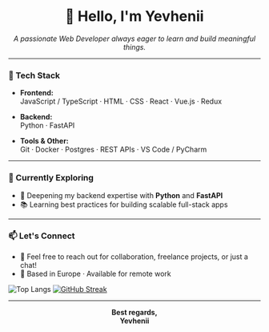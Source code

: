 <h1 align="center">👋 Hello, I'm Yevhenii</h1>

<p align="center">
  <em>A passionate Web Developer always eager to learn and build meaningful things.</em>
</p>

---

### 🧠 Tech Stack

- **Frontend:**  
  JavaScript / TypeScript · HTML · CSS · React · Vue.js · Redux

- **Backend:**  
  Python · FastAPI

- **Tools & Other:**  
  Git · Docker · Postgres · REST APIs · VS Code / PyCharm

---

### 🚀 Currently Exploring

- 🔧 Deepening my backend expertise with **Python** and **FastAPI**
- 📚 Learning best practices for building scalable full-stack apps

---

### 📫 Let's Connect

- 💌 Feel free to reach out for collaboration, freelance projects, or just a chat!
- 📍 Based in Europe · Available for remote work

![Top Langs](https://github-readme-stats.vercel.app/api/top-langs/?username=Yevhenii0536&theme=dark&hide_border=true&card_height=200&layout=compact)
[![GitHub Streak](https://streak-stats.demolab.com?user=Yevhenii0536&theme=dark&hide_border=true&border_radius=4&short_numbers=true&exclude_days=Sun%2CSat&card_width=600&card_height=100&hide_current_streak=true)](https://git.io/streak-stats)

---

<p align="center">
  <b>Best regards,<br>
  Yevhenii</b>
</p>
